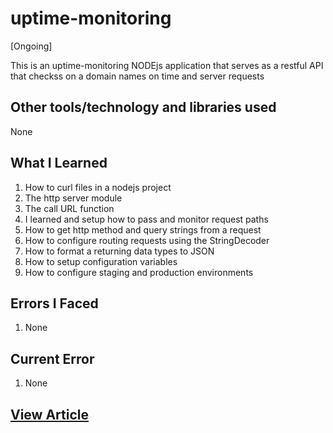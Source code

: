 # uptime-monitoring

[Ongoing]

This is an uptime-monitoring NODEjs application that serves as a restful API that checkss on a domain names on time and server requests

## Other tools/technology and libraries used

 None

## What I Learned

  1. How to curl files in a nodejs project
  2. The http server module
  3. The call URL function
  4. I learned and setup how to pass and monitor request paths
  5. How to get http method and query strings from a request
  6. How to configure routing requests using the StringDecoder
  7. How to format a returning data types to JSON
  8. How to setup configuration variables
  9. How to configure staging and production environments
  
## Errors  I Faced

  1. None

## Current Error
  
  1. None

## [View Article](#)
